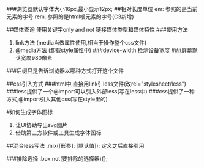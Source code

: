 ###浏览器默认字体大小16px,最小显示12px;
##相对长度单位
em: 参照的是当前元素的字号
rem: 参照的是html根元素的字号(C3新增)

##媒体查询
使用关键字only and not  链接媒体类型和媒体特性
###使用方法
1. link方法  (media当做属性使用,相当于操作整个css文件)
2. @media方法  (卸载style属性中)
###device-width  检测设备宽度
###屏幕默认宽度980像素

###后缀只是告诉浏览器以哪种方式打开这个文件

##css引入方式
###html中,直接用link引less文件(改rel="stylesheet/less")
###less提供了一个@import可以引入外部less(写在less中)
###css提供了一种方式,@import引入其他css(写在style里的)

#如何生成字体图标
1. 让UI协助导出svg图片
2. 借助第三方软件或工具生成字体图标

##混合less写法
.mix([形参]: [默认值]);  定义之后直接引用

###排除选择  .box:not(要排除的选择器){};














